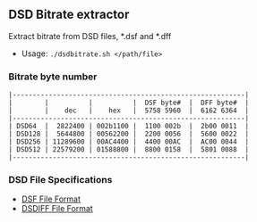 DSD Bitrate extractor
---

Extract bitrate from DSD files, *.dsf and *.dff
- Usage: `./dsdbitrate.sh </path/file>`

### Bitrate byte number
```
|----------------------------------------------------------|
|        |          |          |  DSF byte#  |  DFF byte#  |
|        |    dec   |    hex   |  5758 5960  |  6162 6364  |
|----------------------------------------------------------|
| DSD64  |  2822400 | 002b1100 |  1100 002b  |  2b00 0011  |
| DSD128 |  5644800 | 00562200 |  2200 0056  |  5600 0022  |
| DSD256 | 11289600 | 00AC4400 |  4400 00AC  |  AC00 0044  |
| DSD512 | 22579200 | 01588800 |  8800 0158  |  5801 0088  |
|----------------------------------------------------------|
```

### DSD File Specifications
- [DSF File Format](http://dsd-guide.com/sites/default/files/white-papers/DSFFileFormatSpec_E.pdf)  
- [DSDIFF File Format](http://www.sonicstudio.com/pdf/dsd/DSDIFF_1.5_Spec.pdf)  

